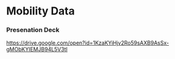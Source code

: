 # Mobility Data

### Presenation Deck
https://drive.google.com/open?id=1KzaKYiHjv2Ro59sAXB9AsSx-gMObKYIEMJB94L5V3tI

